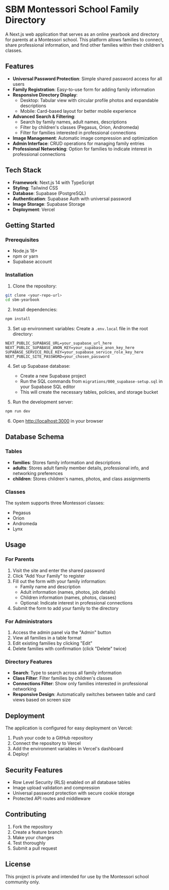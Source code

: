 # SBM Montessori School Family Directory

A Next.js web application that serves as an online yearbook and directory for parents at a Montessori school. This platform allows families to connect, share professional information, and find other families within their children's classes.

## Features

- **Universal Password Protection**: Simple shared password access for all users
- **Family Registration**: Easy-to-use form for adding family information
- **Responsive Directory Display**: 
  - Desktop: Tabular view with circular profile photos and expandable descriptions
  - Mobile: Card-based layout for better mobile experience
- **Advanced Search & Filtering**:
  - Search by family names, adult names, descriptions
  - Filter by children's classes (Pegasus, Orion, Andromeda)
  - Filter for families interested in professional connections
- **Image Management**: Automatic image compression and optimization
- **Admin Interface**: CRUD operations for managing family entries
- **Professional Networking**: Option for families to indicate interest in professional connections

## Tech Stack

- **Framework**: Next.js 14 with TypeScript
- **Styling**: Tailwind CSS
- **Database**: Supabase (PostgreSQL)
- **Authentication**: Supabase Auth with universal password
- **Image Storage**: Supabase Storage
- **Deployment**: Vercel

## Getting Started

### Prerequisites

- Node.js 18+ 
- npm or yarn
- Supabase account

### Installation

1. Clone the repository:
```bash
git clone <your-repo-url>
cd sbm-yearbook
```

2. Install dependencies:
```bash
npm install
```

3. Set up environment variables:
Create a `.env.local` file in the root directory:
```env
NEXT_PUBLIC_SUPABASE_URL=your_supabase_url_here
NEXT_PUBLIC_SUPABASE_ANON_KEY=your_supabase_anon_key_here
SUPABASE_SERVICE_ROLE_KEY=your_supabase_service_role_key_here
NEXT_PUBLIC_SITE_PASSWORD=your_chosen_password
```

4. Set up Supabase database:
   - Create a new Supabase project
   - Run the SQL commands from `migrations/000_supabase-setup.sql` in your Supabase SQL editor
   - This will create the necessary tables, policies, and storage bucket

5. Run the development server:
```bash
npm run dev
```

6. Open [http://localhost:3000](http://localhost:3000) in your browser

## Database Schema

### Tables

- **families**: Stores family information and descriptions
- **adults**: Stores adult family member details, professional info, and networking preferences
- **children**: Stores children's names, photos, and class assignments

### Classes

The system supports three Montessori classes:
- Pegasus
- Orion
- Andromeda
- Lynx

## Usage

### For Parents

1. Visit the site and enter the shared password
2. Click "Add Your Family" to register
3. Fill out the form with your family information:
   - Family name and description
   - Adult information (names, photos, job details)
   - Children information (names, photos, classes)
   - Optional: Indicate interest in professional connections
4. Submit the form to add your family to the directory

### For Administrators

1. Access the admin panel via the "Admin" button
2. View all families in a table format
3. Edit existing families by clicking "Edit"
4. Delete families with confirmation (click "Delete" twice)

### Directory Features

- **Search**: Type to search across all family information
- **Class Filter**: Filter families by children's classes
- **Connections Filter**: Show only families interested in professional networking
- **Responsive Design**: Automatically switches between table and card views based on screen size

## Deployment

The application is configured for easy deployment on Vercel:

1. Push your code to a GitHub repository
2. Connect the repository to Vercel
3. Add the environment variables in Vercel's dashboard
4. Deploy!

## Security Features

- Row Level Security (RLS) enabled on all database tables
- Image upload validation and compression
- Universal password protection with secure cookie storage
- Protected API routes and middleware

## Contributing

1. Fork the repository
2. Create a feature branch
3. Make your changes
4. Test thoroughly
5. Submit a pull request

## License

This project is private and intended for use by the Montessori school community only.
